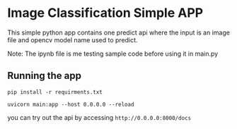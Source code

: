 # Image Classification Simple APP

This simple python app contains one predict api where the input is an image file and opencv model name used to predict.

Note: The ipynb file is me testing sample code before using it in main.py

## Running the app
```
pip install -r requirments.txt
```

```uvicorn main:app --host 0.0.0.0 --reload```

you can try out the api by accessing
```http://0.0.0.0:8000/docs```
